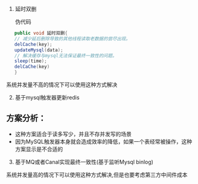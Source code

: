 1. 延时双删

   伪代码
```java
   public void 延时双删{
   // 减少延后删除导致的其他线程读取老数据的尝尽出现。
   delCache(key);
   updateMysql(data);
   // 解决缓存与mysql无法保证最终一致性的问题。
   sleep(time);
   delCaChe(key)
   }   
```      
系统并发量不高的情况下可以使用这种方式解决

2. 基于mysql触发器更新redis

## 方案分析：
* 这种方案适合于读多写少，并且不存并发写的场景
* 因为MySQL触发器本身就会造成效率的降低，如果一个表经常被操作，这种方案显示是不合适的

3. 基于MQ或者Canal实现最终一致性(基于监听Mysql binlog)

系统并发量高的情况下可以使用这种方式解决,但是也要考虑第三方中间件成本
